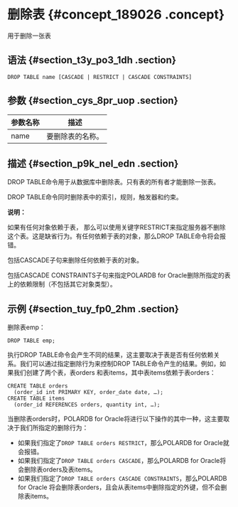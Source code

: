 # 删除表 {#concept_189026 .concept}

用于删除一张表

## 语法 {#section_t3y_po3_1dh .section}

``` {#codeblock_9wo_zou_gmt}
DROP TABLE name [CASCADE | RESTRICT | CASCADE CONSTRAINTS]
```

## 参数 {#section_cys_8pr_uop .section}

|参数名称|描述|
|----|--|
|name|要删除表的名称。|

## 描述 {#section_p9k_nel_edn .section}

DROP TABLE命令用于从数据库中删除表。只有表的所有者才能删除一张表。

DROP TABLE命令同时删除表中的索引，规则，触发器和约束。

**说明：** 

如果有任何对象依赖于表， 那么可以使用关键字RESTRICT来指定服务器不删除这个表。这是缺省行为。有任何依赖于表的对象，那么DROP TABLE命令将会报错。

包括CASCADE子句来删除任何依赖于表的对象。

包括CASCADE CONSTRAINTS子句来指定POLARDB for Oracle删除所指定的表上的依赖限制（不包括其它对象类型）。

## 示例 {#section_tuy_fp0_2hm .section}

删除表emp：

``` {#codeblock_qat_7sd_ek8}
DROP TABLE emp;
```

执行DROP TABLE命令会产生不同的结果，这主要取决于表是否有任何依赖关系。我们可以通过指定删除行为来控制DROP TABLE命令产生的结果。例如，如果我们创建了两个表，表orders 和表items，其中表items依赖于表orders：

``` {#codeblock_wqn_bsj_r7r}
CREATE TABLE orders
  (order_id int PRIMARY KEY, order_date date, …);
CREATE TABLE items
  (order_id REFERENCES orders, quantity int, …);            
```

当删除表orders时，POLARDB for Oracle将进行以下操作的其中一种，这主要取决于我们所指定的删除行为：

-   如果我们指定了`DROP TABLE orders RESTRICT`，那么POLARDB for Oracle就会报错。
-   如果我们指定了`DROP TABLE orders CASCADE`，那么POLARDB for Oracle将会删除表orders及表items。
-   如果我们指定了`DROP TABLE orders CASCADE CONSTRAINTS`，那么POLARDB for Oracle 将会删除表orders，且会从表items中删除指定的外键，但不会删除表items。

